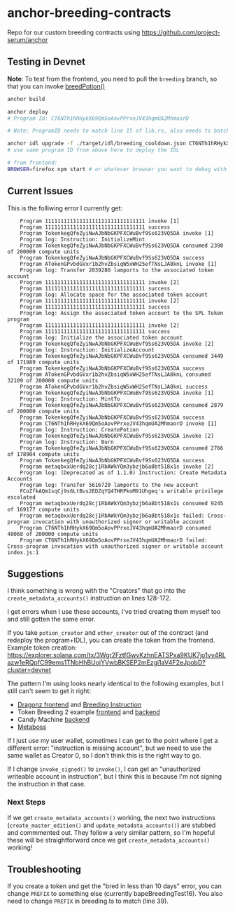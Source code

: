 # anchor-breeding-contracts
Repo for our custom breeding contracts using https://github.com/project-serum/anchor

## Testing in Devnet

**Note**: To test from the frontend, you need to pull the `breeding` branch, so that you can invoke [breedPotion()](https://github.com/gabrielhicks/bape/pull/3/files#diff-789710c84584424e11991c5dadd0c97bfcaa31bd3eb1e255f75db316554211afR163-R220)

```bash
anchor build

anchor deploy
# Program Id: CT6NTh1hRHykX69Qm5oAovPPrxeJV43hqmUA2MhmaorD

# Note: ProgramID needs to match line 15 of lib.rs, also needs to batch BREEDING_PROGRAM_ID in breeding.ts of front-end

anchor idl upgrade -f ./target/idl/breeding_cooldown.json CT6NTh1hRHykX69Qm5oAovPPrxeJV43hqmUA2MhmaorD
# use same program ID from above here to deploy the IDL

# from frontend:
BROWSER=firefox npm start # or whatever browser you want to debug with

```

## Current Issues

This is the folliwing error I currently get:
```Transaction simulation failed: Error processing Instruction 4: Cross-program invocation with unauthorized signer or writable account 
    Program 11111111111111111111111111111111 invoke [1]
    Program 11111111111111111111111111111111 success
    Program TokenkegQfeZyiNwAJbNbGKPFXCWuBvf9Ss623VQ5DA invoke [1]
    Program log: Instruction: InitializeMint
    Program TokenkegQfeZyiNwAJbNbGKPFXCWuBvf9Ss623VQ5DA consumed 2390 of 200000 compute units
    Program TokenkegQfeZyiNwAJbNbGKPFXCWuBvf9Ss623VQ5DA success
    Program ATokenGPvbdGVxr1b2hvZbsiqW5xWH25efTNsLJA8knL invoke [1]
    Program log: Transfer 2039280 lamports to the associated token account
    Program 11111111111111111111111111111111 invoke [2]
    Program 11111111111111111111111111111111 success
    Program log: Allocate space for the associated token account
    Program 11111111111111111111111111111111 invoke [2]
    Program 11111111111111111111111111111111 success
    Program log: Assign the associated token account to the SPL Token program
    Program 11111111111111111111111111111111 invoke [2]
    Program 11111111111111111111111111111111 success
    Program log: Initialize the associated token account
    Program TokenkegQfeZyiNwAJbNbGKPFXCWuBvf9Ss623VQ5DA invoke [2]
    Program log: Instruction: InitializeAccount
    Program TokenkegQfeZyiNwAJbNbGKPFXCWuBvf9Ss623VQ5DA consumed 3449 of 171989 compute units
    Program TokenkegQfeZyiNwAJbNbGKPFXCWuBvf9Ss623VQ5DA success
    Program ATokenGPvbdGVxr1b2hvZbsiqW5xWH25efTNsLJA8knL consumed 32109 of 200000 compute units
    Program ATokenGPvbdGVxr1b2hvZbsiqW5xWH25efTNsLJA8knL success
    Program TokenkegQfeZyiNwAJbNbGKPFXCWuBvf9Ss623VQ5DA invoke [1]
    Program log: Instruction: MintTo
    Program TokenkegQfeZyiNwAJbNbGKPFXCWuBvf9Ss623VQ5DA consumed 2879 of 200000 compute units
    Program TokenkegQfeZyiNwAJbNbGKPFXCWuBvf9Ss623VQ5DA success
    Program CT6NTh1hRHykX69Qm5oAovPPrxeJV43hqmUA2MhmaorD invoke [1]
    Program log: Instruction: CreatePotion
    Program TokenkegQfeZyiNwAJbNbGKPFXCWuBvf9Ss623VQ5DA invoke [2]
    Program log: Instruction: Burn
    Program TokenkegQfeZyiNwAJbNbGKPFXCWuBvf9Ss623VQ5DA consumed 2766 of 178904 compute units
    Program TokenkegQfeZyiNwAJbNbGKPFXCWuBvf9Ss623VQ5DA success
    Program metaqbxxUerdq28cj1RbAWkYQm3ybzjb6a8bt518x1s invoke [2]
    Program log: (Deprecated as of 1.1.0) Instruction: Create Metadata Accounts
    Program log: Transfer 5616720 lamports to the new account
    FCoZfkAQm1sqCj9s6LtBus2EDZqYQ4THRPkoM91Uhgeq's writable privilege escalated
    Program metaqbxxUerdq28cj1RbAWkYQm3ybzjb6a8bt518x1s consumed 9245 of 169177 compute units
    Program metaqbxxUerdq28cj1RbAWkYQm3ybzjb6a8bt518x1s failed: Cross-program invocation with unauthorized signer or writable account
    Program CT6NTh1hRHykX69Qm5oAovPPrxeJV43hqmUA2MhmaorD consumed 40068 of 200000 compute units
    Program CT6NTh1hRHykX69Qm5oAovPPrxeJV43hqmUA2MhmaorD failed: Cross-program invocation with unauthorized signer or writable account index.js:1
```

## Suggestions
I think something is wrong with the "Creators" that go into the `create_metadata_accounts()` instruction on lines 128-172.


I get errors when I use these accounts, I've tried creating them myself too and still gotten the same error. 

If you take `potion_creator` and `other_creator` out of the contract (and redeploy the program+IDL), you can create the token from the frontend. Example token creation: https://explorer.solana.com/tx/3Wgr2FztfGwvKzhnEATSPxa9KUK7jo1vy4RLazw1eRQpfC99ems1TNbHhBUojYVwbBKSEP2mEzgi1aV4F2eJpobD?cluster=devnet

The pattern I'm using looks nearly identical to the following examples, but I still can't seem to get it right:

- [Dragonz frontend](https://github.com/gabrielhicks/bapeBreeding/blob/master/src/contracts/breeding.ts#L205-L271) and [Breeding Instruction](https://explorer.solana.com/tx/g5fg51XveddE1MyU3GsEUpU6e3vUz1BhWNBvye6hBziDZbKsBv4H1UjLEKr1rjLFtABt6YNM6TBBoMzDxtQ5td5)
- Token Breeding 2 example [frontend](https://github.com/gabrielhicks/tokenBreeding2/blob/main/potion-breeding-client-v2/src/main.rs#L324-L356) and [backend](https://github.com/gabrielhicks/tokenBreeding2/blob/main/potion-breeding-contract-v2/src/lib.rs#L620-L647)
- Candy Machine [backend](https://github.com/metaplex-foundation/metaplex-program-library/blob/master/nft-candy-machine/program/src/lib.rs#L316-L334)
- [Metaboss](https://github.com/samuelvanderwaal/metaboss/blob/edeb9acdb63dc53278c66ffec4d0509b8304c5b7/src/mint.rs#L283-L297)

If I just use my user wallet, sometimes I can get to the point where I get a different error: "instruction is missing account", but we need to use the same wallet as Creator 0, so I don't think this is the right way to go.

If I change `invoke_signed()` to `invoke()`, I can get an "unauthorized writeable account in instruction", but I think this is because I'm not signing the instruction in that case.

### Next Steps
If we get `create_metadata_accounts()` working, the next two instructions (`create_master_edition()` and `update_metadata_accounts()`) are stubbed and commmented out. 
They follow a very similar pattern, so I'm hopeful these will be straightforward once we get `create_metadata_accounts()` working!

## Troubleshooting

If you create a token and get the "bred in less than 10 days" error, you can change `PREFIX` to something else (currently bapeBreedingTest16). You also need to change `PREFIX` in breeding.ts to match (line 39).